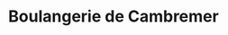 ---
title: "Boulangerie de Cambremer"
url: /cambremer/boulangerie-de-cambremer/
shop: boulangerie
---